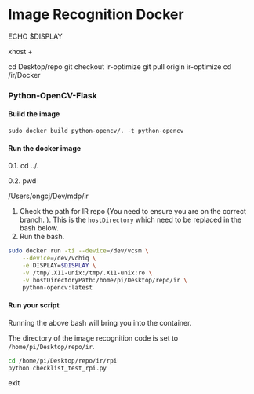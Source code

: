 # Image Recognition Docker

ECHO $DISPLAY

xhost +


cd Desktop/repo
git checkout ir-optimize
git pull origin ir-optimize
cd <repo>/ir/Docker




### Python-OpenCV-Flask

#### Build the image

`sudo docker build python-opencv/. -t python-opencv`

#### Run the docker image

0.1. cd ../.

0.2. pwd

/Users/ongcj/Dev/mdp/ir


1. Check the path for IR repo (You need to ensure you are on the correct branch. ). This is the `hostDirectory` which need to be replaced in the bash below.
2. Run the bash.
```bash
sudo docker run -ti --device=/dev/vcsm \
    --device=/dev/vchiq \
    -e DISPLAY=$DISPLAY \
    -v /tmp/.X11-unix:/tmp/.X11-unix:ro \
    -v hostDirectoryPath:/home/pi/Desktop/repo/ir \
    python-opencv:latest

```

#### Run your script
Running the above bash will bring you into the container. 

The directory of the image recognition code is set to `/home/pi/Desktop/repo/ir`.

```bash
cd /home/pi/Desktop/repo/ir/rpi
python checklist_test_rpi.py
```

exit




